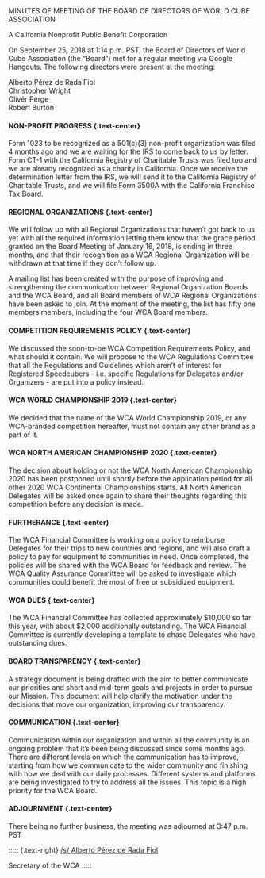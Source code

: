 <div class="text-center">
MINUTES OF MEETING OF THE BOARD OF DIRECTORS OF WORLD CUBE ASSOCIATION

A California Nonprofit Public Benefit Corporation
</div>

On September 25, 2018 at 1:14 p.m. PST, the Board of Directors of World Cube Association (the “Board”) met for a regular meeting via Google Hangouts. The following directors were present at the meeting:

<div class="text-center">
Alberto Pérez de Rada Fiol <br>
Christopher Wright <br>
Olivér Perge <br>
Robert Burton <br>
</div>

#### **NON-PROFIT PROGRESS** {.text-center}

Form 1023 to be recognized as a 501(c)(3) non-profit organization was filed 4 months ago and we are waiting for the IRS to come back to us by letter. Form CT-1 with the California Registry of Charitable Trusts was filed too and we are already recognized as a charity in California. Once we receive the determination letter from the IRS, we will send it to the California Registry of Charitable Trusts, and we will file Form 3500A with the California Franchise Tax Board.

#### **REGIONAL ORGANIZATIONS** {.text-center}

We will follow up with all Regional Organizations that haven’t got back to us yet with all the required information letting them know that the grace period granted on the Board Meeting of January 16, 2018, is ending in three months, and that their recognition as a WCA Regional Organization will be withdrawn at that time if they don’t follow up.

A mailing list has been created with the purpose of improving and strengthening the communication between Regional Organization Boards and the WCA Board, and all Board members of WCA Regional Organizations have been asked to join. At the moment of the meeting, the list has fifty one members members, including the four WCA Board members.

#### **COMPETITION REQUIREMENTS POLICY** {.text-center}

We discussed the soon-to-be WCA Competition Requirements Policy, and what should it contain. We will propose to the WCA Regulations Committee that all the Regulations and Guidelines which aren’t of interest for Registered Speedcubers - i.e. specific Regulations for Delegates and/or Organizers - are put into a policy instead.

#### **WCA WORLD CHAMPIONSHIP 2019** {.text-center}

We decided that the name of the WCA World Championship 2019, or any WCA-branded competition hereafter, must not contain any other brand as a part of it.

#### **WCA NORTH AMERICAN CHAMPIONSHIP 2020** {.text-center}

The decision about holding or not the WCA North American Championship 2020 has been postponed until shortly before the application period for all other 2020 WCA Continental Championships starts. All North American Delegates will be asked once again to share their thoughts regarding this competition before any decision is made.

#### **FURTHERANCE** {.text-center}

The WCA Financial Committee is working on a policy to reimburse Delegates for their trips to new countries and regions, and will also draft a policy to pay for equipment to communities in need. Once completed, the policies will be shared with the WCA Board for feedback and review. The WCA Quality Assurance Committee will be asked to investigate which communities could benefit the most of free or subsidized equipment.

#### **WCA DUES** {.text-center}

The WCA Financial Committee has collected approximately $10,000 so far this year, with about $2,000 additionally outstanding. The WCA Financial Committee is currently developing a template to chase Delegates who have outstanding dues.

#### **BOARD TRANSPARENCY** {.text-center}

A strategy document is being drafted with the aim to better communicate our priorities and short and mid-term goals and projects in order to pursue our Mission. This document will help clarify the motivation under the decisions that move our organization, improving our transparency.

#### **COMMUNICATION** {.text-center}

Communication within our organization and within all the community is an ongoing problem that it’s been being discussed since some months ago. There are different levels on which the communication has to improve, starting from how we communicate to the wider community and finishing with how we deal with our daily processes. Different systems and platforms are being investigated to try to address all the issues. This topic is a high priority for the WCA Board.

#### **ADJOURNMENT** {.text-center}

There being no further business, the meeting was adjourned at 3:47 p.m. PST

::::: {.text-right}
<u>/s/ Alberto Pérez de Rada Fiol</u>

Secretary of the WCA
:::::
